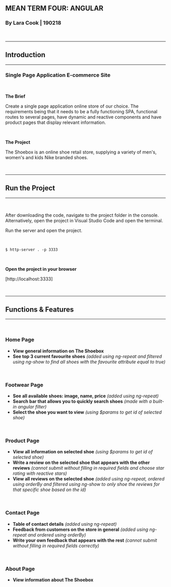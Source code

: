 ## **MEAN TERM FOUR: ANGULAR**

### By Lara Cook | 190218

<br />

---

## **Introduction**

---
### Single Page Application E-commerce Site
<br />

**The Brief**

Create a single page application online store of our choice. The requirements being that it needs to be a fully functioning SPA, functional routes to several pages, have dynamic and reactive components and have product pages that display relevant information.

<br />

**The Project**

The Shoebox is an online shoe retail store, supplying a variety of men's, women's and kids Nike branded shoes.

<br />

---

## **Run the Project**

---

<br />

After downloading the code, navigate to the project folder in the console. Alternatively, open the project in Visual Studio Code and open the terminal.

Run the server and open the project.

<br />

```
$ http-server . -p 3333
```

<br/>

**Open the project in your browser**

[http://localhost:3333]

<br />

---

## **Functions & Features**

---
<br />

### **Home Page**

- **View general information on The Shoebox**
- **See top 3 current favourite shoes** *(added using ng-repeat and filtered using ng-show to find all shoes with the favourite attribute equal to true)*

<br />

### **Footwear Page**

- **See all available shoes: image, name, price** *(added using ng-repeat)*
- **Search bar that allows you to quickly search shoes** *(made with a built-in angular filter)*
- **Select the shoe you want to view** *(using $params to get id of selected shoe)*

<br />

### **Product Page**

- **View all information on selected shoe** *(using $params to get id of selected shoe)*
- **Write a review on the selected shoe that appears with the other reviews** *(cannot submit without filling in required fields and choose star rating with reactive stars)*
- **View all reviews on the selected shoe** *(added using ng-repeat, ordered using orderBy and filtered using ng-show to only shoe the reviews for that specific shoe based on the id)*

<br />

### **Contact Page**

- **Table of contact details** *(added using ng-repeat)*
- **Feedback from customers on the store in general** *(added using ng-repeat and ordered using orderBy)*
- **Write your own feedback that appears with the rest** *(cannot submit without filling in required fields correctly)*

<br />

### **About Page**

- **View information about The Shoebox**